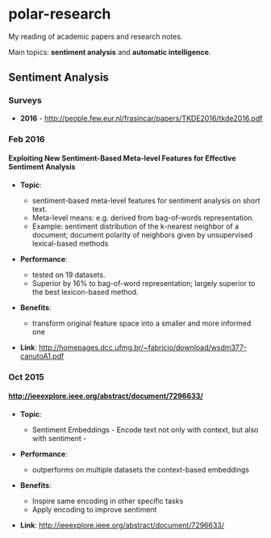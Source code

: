 # polar-research

My reading of academic papers and research notes.

Main topics: **sentiment analysis** and **automatic intelligence**.

## Sentiment Analysis

### Surveys
- **2016** - http://people.few.eur.nl/frasincar/papers/TKDE2016/tkde2016.pdf

### Feb 2016

#### Exploiting New Sentiment-Based Meta-level Features for Effective Sentiment Analysis

- **Topic**: 
  - sentiment-based meta-level features for sentiment analysis on short text. 
  - Meta-level means: e.g. derived from bag-of-words representation. 
  - Example: sentiment distribution of the k-nearest neighbor of a document; document polarity of neighbors given by unsupervised lexical-based methods

- **Performance**: 
  - tested on 19 datasets. 
  - Superior by 16% to bag-of-word representation; largely superior to the best lexicon-based method.
- **Benefits**: 
  - transform original feature space into a smaller and more informed one 
- **Link**: http://homepages.dcc.ufmg.br/~fabricio/download/wsdm377-canutoA1.pdf

### Oct 2015 

#### http://ieeexplore.ieee.org/abstract/document/7296633/

- **Topic**: 
  - Sentiment Embeddings - Encode text not only with context, but also with sentiment - 

- **Performance**: 
  - outperforms on multiple datasets the context-based embeddings
- **Benefits**:
  - Inspire same encoding in other specific tasks
  - Apply encoding to improve sentiment
- **Link**: http://ieeexplore.ieee.org/abstract/document/7296633/



